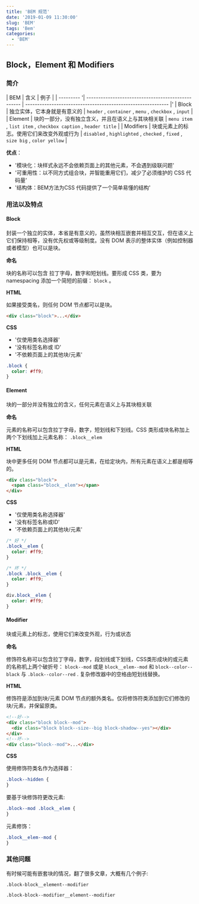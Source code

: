 ```yaml
---
title: 'BEM 规范'
date: '2019-01-09 11:30:00'
slug: 'BEM'
tags: 'Bem'
categories:
  - 'BEM'
---
```


## Block，Element 和 Modifiers

### 简介

| BEM | 含义 | 例子 |
| --------- '| -------------------------------------------------- | ------------------------------------------------------------ |'
| Block | 独立实体，它本身就是有意义的 | `header` , `container` , `menu` , `checkbox` , `input` |
| Element | 块的一部分，没有独立含义，并且在语义上与其块相关联 | `menu item` , `list item` , `checkbox caption` , `header title` |
| Modifiers | 块或元素上的标志。使用它们来改变外观或行为 | `disabled` , `highlighted` , `checked` , `fixed` , `size big` , `color yellow` |

**优点**：

- '模块化：块样式永远不会依赖页面上的其他元素，不会遇到级联问题'
- '可重用性：以不同方式组合块，并智能重用它们，减少了必须维护的 CSS 代码量'
- '结构体：BEM方法为CSS 代码提供了一个简单易懂的结构'

### 用法以及特点

#### **Block**

封装一个独立的实体，本省是有意义的，虽然块相互嵌套并相互交互，但在语义上它们保持相等，没有优先权或等级制度。没有 DOM 表示的整体实体（例如控制器或者模型）也可以是块。

**命名**

块的名称可以包含 拉丁字母，数字和短划线。要形成 CSS 类，要为 namespacing 添加一个简短的前缀： `block` 。

**HTML**

如果接受类名，则任何 DOM 节点都可以是块。

```html
<div class="block">...</div>
```

**CSS**

- '仅使用类名选择器'
- '没有标签名称或 ID'
- '不依赖页面上的其他块/元素'

```css
.block {
  color: #ff9;
}
```

#### **Element**

块的一部分并没有独立的含义，任何元素在语义上与其块相关联

**命名**

元素的名称可以包含拉丁字母，数字，短划线和下划线。CSS 类形成块名称加上两个下划线加上元素名称： `.block__elem`

**HTML**

块中更多任何 DOM 节点都可以是元素，在给定块内，所有元素在语义上都是相等的。

```html
<div class="block">
  <span class="block__elem"></span>
</div>
```

**CSS**

- '仅使用类名称选择器'
- '没有标签名称或ID'
- '不依赖页面上的其他块/元素'

```css
/* 好 */
.block__elem {
  color: #ff9;
}

/* 坏 */
.block .block__elem {
  color: #ff9;
}

div.block__elem {
  color: #ff9;
}
```

#### **Modifier**

块或元素上的标志，使用它们来改变外观，行为或状态

**命名**

修饰符名称可以包含拉丁字母，数字，段划线或下划线，CSS类形成块的或元素的名称机上两个破折号： `block--mod` 或是 `block__elem--mod` 和 `block--color--black` 与 `.block--color--red` . 复杂修改器中的空格由短划线替换。

**HTML**

修饰符是添加到块/元素 DOM 节点的额外类名。仅将修饰符类添加到它们修改的块/元素，并保留原类。

```html
<!--好-->
<div class="block block--mod">
  <div class="block block--size--big block-shadow--yes"></div>
</div>
<!--坏-->
<div class="block--mod">...</div>
```

**CSS**

使用修饰符类名作为选择器：

```css
.block--hidden {
}
```

要基于块修饰符更改元素:

```css
.block--mod .block__elem {
}
```

元素修饰：

```css
.block__elem--mod {
}
```

### 其他问题

有时候可能有嵌套块的情况，翻了很多文章，大概有几个例子:

`.block-block__element--modifier`

`.block-block--modifier__element--modifier`
